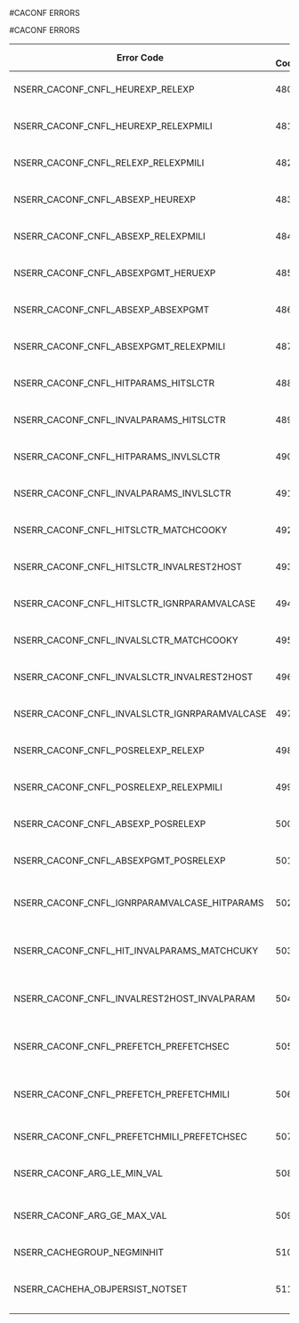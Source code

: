 #CACONF ERRORS

#CACONF ERRORS



<table><thead><tr><th>Error Code</th><th>Error Code(Decimal)</th><th>Error Code(Hex)</th><th>Error Message</th></tr></thead><tbody><tr><td>NSERR_CACONF_CNFL_HEUREXP_RELEXP</td><td>480</td><td>0x1E0</td><td>Conflicting arguments, heurExpiryParam and relExpiry</td><tr><tr><td>NSERR_CACONF_CNFL_HEUREXP_RELEXPMILI</td><td>481</td><td>0x1E1</td><td>Conflicting arguments, heurExpiryParam and relExpiryMilliSec</td><tr><tr><td>NSERR_CACONF_CNFL_RELEXP_RELEXPMILI</td><td>482</td><td>0x1E2</td><td>Conflicting arguments, relExpiry and relExpiryMiliSec</td><tr><tr><td>NSERR_CACONF_CNFL_ABSEXP_HEUREXP</td><td>483</td><td>0x1E3</td><td>Conflicting arguments, absExpiry and heurExpiryParam</td><tr><tr><td>NSERR_CACONF_CNFL_ABSEXP_RELEXPMILI</td><td>484</td><td>0x1E4</td><td>Conflicting arguments, absExpiry and relExpiryMilliSec</td><tr><tr><td>NSERR_CACONF_CNFL_ABSEXPGMT_HERUEXP</td><td>485</td><td>0x1E5</td><td>Conflicting arguments, absExpiryGMT and heurExpiryParam</td><tr><tr><td>NSERR_CACONF_CNFL_ABSEXP_ABSEXPGMT</td><td>486</td><td>0x1E6</td><td>Conflicting arguments, absExpiry and absExpiryGMT</td><tr><tr><td>NSERR_CACONF_CNFL_ABSEXPGMT_RELEXPMILI</td><td>487</td><td>0x1E7</td><td>Conflicting arguments, absExpiryGMT and relExpiryMilliSec</td><tr><tr><td>NSERR_CACONF_CNFL_HITPARAMS_HITSLCTR</td><td>488</td><td>0x1E8</td><td>Conflicting arguments, hitParams and hitSelector</td><tr><tr><td>NSERR_CACONF_CNFL_INVALPARAMS_HITSLCTR</td><td>489</td><td>0x1E9</td><td>Conflicting arguments, invalParams and hitSelector</td><tr><tr><td>NSERR_CACONF_CNFL_HITPARAMS_INVLSLCTR</td><td>490</td><td>0x1EA</td><td>Conflicting arguments, hitParams and invalSelector</td><tr><tr><td>NSERR_CACONF_CNFL_INVALPARAMS_INVLSLCTR</td><td>491</td><td>0x1EB</td><td>Conflicting arguments, invalParams and invalSelector</td><tr><tr><td>NSERR_CACONF_CNFL_HITSLCTR_MATCHCOOKY</td><td>492</td><td>0x1EC</td><td>Conflicting arguments, hitSelector and matchCookies</td><tr><tr><td>NSERR_CACONF_CNFL_HITSLCTR_INVALREST2HOST</td><td>493</td><td>0x1ED</td><td>Conflicting arguments, hitSelector and invalRestrictedToHost</td><tr><tr><td>NSERR_CACONF_CNFL_HITSLCTR_IGNRPARAMVALCASE</td><td>494</td><td>0x1EE</td><td>Conflicting arguments, hitSelector and ignoreParamValueCase</td><tr><tr><td>NSERR_CACONF_CNFL_INVALSLCTR_MATCHCOOKY</td><td>495</td><td>0x1EF</td><td>Conflicting arguments, invalSelector and matchCookies</td><tr><tr><td>NSERR_CACONF_CNFL_INVALSLCTR_INVALREST2HOST</td><td>496</td><td>0x1F0</td><td>Conflicting arguments, invalSelector and invalRestrictedToHost</td><tr><tr><td>NSERR_CACONF_CNFL_INVALSLCTR_IGNRPARAMVALCASE</td><td>497</td><td>0x1F1</td><td>Conflicting arguments, invalSelector and ignoreParamValueCase</td><tr><tr><td>NSERR_CACONF_CNFL_POSRELEXP_RELEXP</td><td>498</td><td>0x1F2</td><td>Conflicting arguments, weekPosRelExpiry and relExpiry</td><tr><tr><td>NSERR_CACONF_CNFL_POSRELEXP_RELEXPMILI</td><td>499</td><td>0x1F3</td><td>Conflicting arguments, weekPosRelExpiry and relExpiryMiliSec</td><tr><tr><td>NSERR_CACONF_CNFL_ABSEXP_POSRELEXP</td><td>500</td><td>0x1F4</td><td>Conflicting arguments, absExpiry and weekPosRelExpiry</td><tr><tr><td>NSERR_CACONF_CNFL_ABSEXPGMT_POSRELEXP</td><td>501</td><td>0x1F5</td><td>Conflicting arguments, absExpiryGMT and weekPosRelExpiry</td><tr><tr><td>NSERR_CACONF_CNFL_IGNRPARAMVALCASE_HITPARAMS</td><td>502</td><td>0x1F6</td><td>Invalid arguments, ignoreParamValueCase is set while hitParams is 0</td><tr><tr><td>NSERR_CACONF_CNFL_HIT_INVALPARAMS_MATCHCUKY</td><td>503</td><td>0x1F7</td><td>Invalid arguments, matchCookies is set while both hitParams and invalParams are 0</td><tr><tr><td>NSERR_CACONF_CNFL_INVALREST2HOST_INVALPARAM</td><td>504</td><td>0x1F8</td><td>Invalid arguments, invalRestrictedToHost is set while invalParams is 0</td><tr><tr><td>NSERR_CACONF_CNFL_PREFETCH_PREFETCHSEC</td><td>505</td><td>0x1F9</td><td>Invalid arguments, prefetchPeriod is set while prefetch is disabled</td><tr><tr><td>NSERR_CACONF_CNFL_PREFETCH_PREFETCHMILI</td><td>506</td><td>0x1FA</td><td>Invalid arguments, prefetchPeriodMilliSec is set while prefetch is disabled</td><tr><tr><td>NSERR_CACONF_CNFL_PREFETCHMILI_PREFETCHSEC</td><td>507</td><td>0x1FB</td><td>Conflicting arguments, prefetchPeriodMilliSec and prefetchPeriod</td><tr><tr><td>NSERR_CACONF_ARG_LE_MIN_VAL</td><td>508</td><td>0x1FC</td><td>Invalid arguments, given value is less than the minimum value</td><tr><tr><td>NSERR_CACONF_ARG_GE_MAX_VAL</td><td>509</td><td>0x1FD</td><td>Invalid arguments, given value is more than the maximum value</td><tr><tr><td>NSERR_CACHEGROUP_NEGMINHIT</td><td>510</td><td>0x1FE</td><td>ContentGroup cannot have negative minHit.</td><tr><tr><td>NSERR_CACHEHA_OBJPERSIST_NOTSET</td><td>511</td><td>0x1FF</td><td>Cache Object Sync to Secondary is not set, use set cache parameter to enable.</td><tr></tbody></table>
